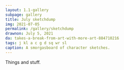 ```yaml
---
layout: 1.1-gallery
subpage: gallery
title: July sketchdump
img: 2021-07-05
permalink: /gallery/sketchdump
drawnon: July 5, 2021
da: takes-a-break-from-art-with-more-art-884710216
tags: j kl a c g d sq wr sl
caption: A smorgasboard of character sketches.
---
```

Things and stuff.